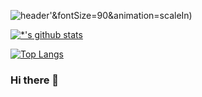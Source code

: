 ![header](https://capsule-render.vercel.app/api?type=wave&color=auto&height=300&section=header&text=':)'&fontSize=90&animation=scaleIn)


[![*'s github stats](https://github-readme-stats.vercel.app/api?username=stealth9195)](https://github.com/stealth9195)


[![Top Langs](https://github-readme-stats.vercel.app/api/top-langs/?username=stealth9195)](https://github.com/stealth9195/github-readme-stats)






### Hi there 👋



